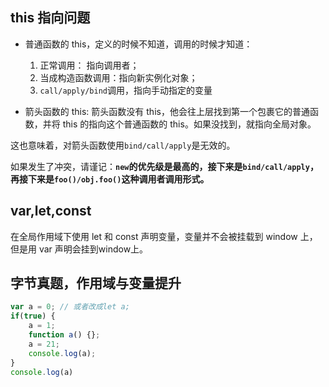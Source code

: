 ## this 指向问题

- 普通函数的 this，定义的时候不知道，调用的时候才知道：

  1. 正常调用： 指向调用者；
  2. 当成构造函数调用：指向新实例化对象；
  3. `call/apply/bind`调用，指向手动指定的变量

- 箭头函数的 this:
  箭头函数没有 this，他会往上层找到第一个包裹它的普通函数，并将 this 的指向这个普通函数的 this。如果没找到，就指向全局对象。

这也意味着，对箭头函数使用`bind/call/apply`是无效的。

如果发生了冲突，请谨记：**`new`的优先级是最高的，接下来是`bind/call/apply`，再接下来是`foo()/obj.foo()`这种调用者调用形式。**

## var,let,const

在全局作用域下使用 let 和 const 声明变量，变量并不会被挂载到 window 上，但是用 var 声明会挂到window上。


## 字节真题，作用域与变量提升

```js
var a = 0; // 或者改成let a;
if(true) {
    a = 1;
    function a() {};
    a = 21;
    console.log(a);
}
console.log(a)
```